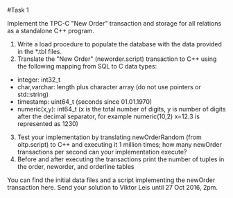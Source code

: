 #Task 1

Implement the TPC-C "New Order" transaction and storage for all relations as a standalone C++ program.

1. Write a load procedure to populate the database with the data provided in the *.tbl files.
2. Translate the "New Order" (neworder.script) transaction to C++ using the following mapping from SQL to C data types:
* integer: int32_t
* char,varchar: length plus character array (do not use pointers or std::string)
* timestamp: uint64_t (seconds since 01.01.1970)
* numeric(x,y): int64_t (x is the total number of digits, y is number of digits after the decimal separator, for example numeric(10,2) x=12.3 is represented as 1230)
3. Test your implementation by translating newOrderRandom (from oltp.script) to C++ and executing it 1 million times; how many newOrder transactions per second can your implementation execute?
4. Before and after executing the transactions print the number of tuples in the order, neworder, and orderline tables

You can find the initial data files and a script implementing the newOrder transaction here. Send your solution to Viktor Leis until 27 Oct 2016, 2pm.